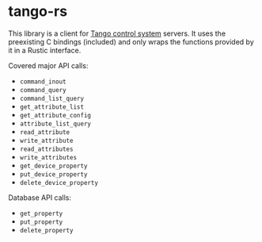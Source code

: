 # tango-rs

This library is a client for [Tango control system](http://tango-controls.org)
servers.  It uses the preexisting C bindings (included) and only wraps the
functions provided by it in a Rustic interface.

Covered major API calls:

* `command_inout`
* `command_query`
* `command_list_query`
* `get_attribute_list`
* `get_attribute_config`
* `attribute_list_query`
* `read_attribute`
* `write_attribute`
* `read_attributes`
* `write_attributes`
* `get_device_property`
* `put_device_property`
* `delete_device_property`

Database API calls:

* `get_property`
* `put_property`
* `delete_property`
